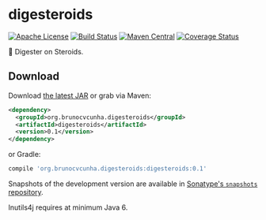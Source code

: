 digesteroids
========

[![Apache License](http://img.shields.io/badge/license-ASL-blue.svg)](https://github.com/brunocvcunha/digesteroids/blob/master/LICENSE)
[![Build Status](https://travis-ci.org/brunocvcunha/inutils4j.svg)](https://travis-ci.org/brunocvcunha/digesteroids)
[![Maven Central](https://maven-badges.herokuapp.com/maven-central/org.brunocvcunha.digesteroids/digesteroids/badge.svg)](https://maven-badges.herokuapp.com/maven-central/digesteroids/digesteroids)
[![Coverage Status](https://coveralls.io/repos/github/brunocvcunha/inutils4j/badge.svg?branch=master)](https://coveralls.io/github/brunocvcunha/digesteroids?branch=master)

:pill: Digester on Steroids.


Download
--------

Download [the latest JAR][1] or grab via Maven:
```xml
<dependency>
  <groupId>org.brunocvcunha.digesteroids</groupId>
  <artifactId>digesteroids</artifactId>
  <version>0.1</version>
</dependency>
```
or Gradle:
```groovy
compile 'org.brunocvcunha.digesteroids:digesteroids:0.1'
```

Snapshots of the development version are available in [Sonatype's `snapshots` repository][snap].

Inutils4j requires at minimum Java 6.


 [1]: https://search.maven.org/remote_content?g=org.brunocvcunha.digesteroids&a=digesteroids&v=LATEST
 [snap]: https://oss.sonatype.org/content/repositories/snapshots/
